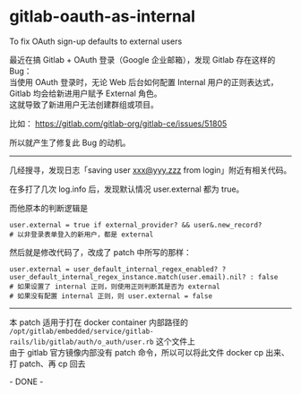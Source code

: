 # gitlab-oauth-as-internal
To fix OAuth sign-up defaults to external users

最近在搞 Gitlab + OAuth 登录（Google 企业邮箱），发现 Gitlab 存在这样的 Bug：  
当使用 OAuth 登录时，无论 Web 后台如何配置 Internal 用户的正则表达式，Gitlab 均会给新进用户赋予 External 角色。  
这就导致了新进用户无法创建群组或项目。

比如： https://gitlab.com/gitlab-org/gitlab-ce/issues/51805

所以就产生了修复此 Bug 的动机。

----

几经搜寻，发现日志「saving user xxx@yyy.zzz from login」附近有相关代码。

在多打了几次 log.info 后，发现默认情况 user.external 都为 true。

而他原本的判断逻辑是

```
user.external = true if external_provider? && user&.new_record?
# 以非登录表单登入的新用户，都是 external
```

然后就是修改代码了，改成了 patch 中所写的那样：

```
user.external = user_default_internal_regex_enabled? ? user_default_internal_regex_instance.match(user.email).nil? : false
# 如果设置了 internal 正则，则使用正则判断其是否为 external
# 如果没有配置 internal 正则，则 user.external = false
```

----

本 patch 适用于打在 docker container 内部路径的 `/opt/gitlab/embedded/service/gitlab-rails/lib/gitlab/auth/o_auth/user.rb` 这个文件上  
由于 gitlab 官方镜像内部没有 patch 命令，所以可以将此文件 docker cp 出来、打 patch、再 cp 回去

\- DONE -
